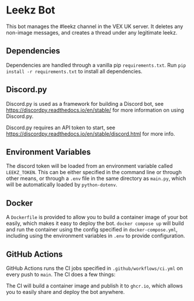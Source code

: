 # Leekz Bot 

This bot manages the #leekz channel in the VEX UK server. It deletes any non-image messages, and creates a thread under any legitimate leekz.

## Dependencies

Dependencies are handled through a vanilla pip `requirements.txt`. Run `pip install -r requirements.txt` to install all dependencies.

## Discord.py

Discord.py is used as a framework for building a Discord bot, see https://discordpy.readthedocs.io/en/stable/ for more information on using Discord.py.

Discord.py requires an API token to start, see https://discordpy.readthedocs.io/en/stable/discord.html for more info.

## Environment Variables

The discord token will be loaded from an environment variable called `LEEKZ_TOKEN`. This can be either specified in the command line or through other means, or through a `.env` file in the same directory as `main.py`, which will be automatically loaded by `python-dotenv`.  

## Docker

A `Dockerfile` is provided to allow you to build a container image of your bot easily, which makes it easy to deploy the bot. `docker compose up` will build and run the container using the config specified in `docker-compose.yml`, including using the environment variables in `.env` to provide configuration. 

## GitHub Actions

GitHub Actions runs the CI jobs specified in `.github/workflows/ci.yml` on every push to `main`. The CI does a few things:

The CI will build a container image and publish it to `ghcr.io`, which allows you to easily share and deploy the bot anywhere. 

